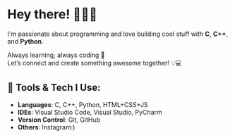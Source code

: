 # Hey there! 👩‍💻✨

I'm passionate about programming and love building cool stuff with **C**, **C++**, and **Python**.  

Always learning, always coding 🚀  
Let’s connect and create something awesome together! 💡💻

## 🔧 Tools & Tech I Use:
- **Languages**: C, C++, Python, HTML+CSS+JS
- **IDEs**: Visual Studio Code, Visual Studio, PyCharm
- **Version Control**: Git, GitHub
- **Others**: Instagram:)
